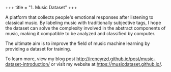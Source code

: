 +++
title = "1. Music Dataset"
+++

A platform that collects people's emotional responses after listening to classical music. By labeling music with traditionally subjective tags, I hope the dataset can solve the complexity involved in the abstract components of music, making it compatible to be analyzed and classified by computer. 

<!--more-->

The ultimate aim is to improve the field of music machine learning by providing a dataset for training.

To learn more, view my blog post <http://ireneyrzd.github.io/post/music-dataset-introduction/> or visit my website at <https://musicdataset.github.io/>. 